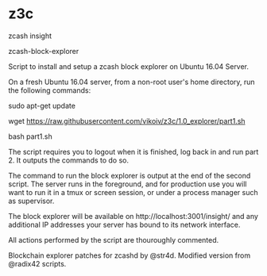 # z3c
zcash insight

zcash-block-explorer

Script to install and setup a zcash block explorer on Ubuntu 16.04 Server.

On a fresh Ubuntu 16.04 server, from a non-root user's home directory, run the following commands:

sudo apt-get update

wget https://raw.githubusercontent.com/vikoiv/z3c/1.0_explorer/part1.sh

bash part1.sh

The script requires you to logout when it is finished, log back in and run part 2. It outputs the commands to do so.

The command to run the block explorer is output at the end of the second script. The server runs in the foreground, and for production use you will want to run it in a tmux or screen session, or under a process manager such as supervisor.

The block explorer will be available on http://localhost:3001/insight/ and any additional IP addresses your server has bound to its network interface.

All actions performed by the script are thouroughly commented.

Blockchain explorer patches for zcashd by @str4d. Modified version from @radix42 scripts.

